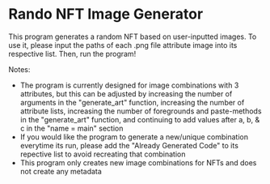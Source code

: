 # Rando NFT Image Generator

This program generates a random NFT based on user-inputted images.
To use it, please input the paths of each .png file attribute image into its respective list. Then, run the program!

Notes:
- The program is currently designed for image combinations with 3 attributes, but this can be adjusted by increasing the number of arguments in the
  "generate_art" function, increasing the number of attribute lists, increasing the number of foregrounds and paste-methods in the "generate_art"
  function, and continuing to add values after a, b, & c in the "name = main" section
- If you would like the program to generate a new/unique combination everytime its run, please add the "Already Generated Code" to its
  repective list to avoid recreating that combination
- This program only creates new image combinations for NFTs and does not create any metadata
